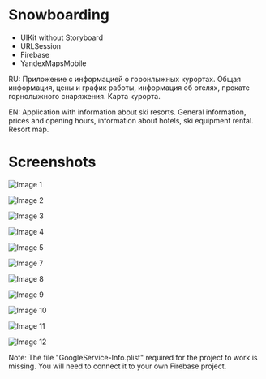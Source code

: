 # Snowboarding

- UIKit without Storyboard
- URLSession
- Firebase
- YandexMapsMobile

RU: Приложение с информацией о горонлыжных курортах. Общая информация, цены и график работы, информация об отелях, прокате горнолыжного снаряжения. Карта курорта.

EN: Application with information about ski resorts. General information, prices and opening hours, information about hotels, ski equipment rental. Resort map.

# Screenshots

![Image 1](https://github.com/Maxim-Zykin/Snowboarding/blob/main/Snowboarding_1.png)

![Image 2](https://github.com/Maxim-Zykin/Snowboarding/blob/main/Snowboarding_2.png)

![Image 3](https://github.com/Maxim-Zykin/Snowboarding/blob/main/Snowboarding_3.png)

![Image 4](https://github.com/Maxim-Zykin/Snowboarding/blob/main/Snowboarding_4_4_1.png)

![Image 5](https://github.com/Maxim-Zykin/Snowboarding/blob/main/Snowboarding_1_2.png)

![Image 7](https://github.com/Maxim-Zykin/Snowboarding/blob/main/Snowboarding_6_2.png)

![Image 8](https://github.com/Maxim-Zykin/Snowboarding/blob/main/Snowboarding_1_5.png)

![Image 9](https://github.com/Maxim-Zykin/Snowboarding/blob/main/Snowboarding_1_6.png)

![Image 10](https://github.com/Maxim-Zykin/Snowboarding/blob/main/Snowboarding_6_3_1.png)

![Image 11](https://github.com/Maxim-Zykin/Snowboarding/blob/main/Snowboarding_6.png)

![Image 12](https://github.com/Maxim-Zykin/Snowboarding/blob/main/Snowboarding_7.png)




Note: The file "GoogleService-Info.plist" required for the project to work is missing. You will need to connect it to your own Firebase project.
